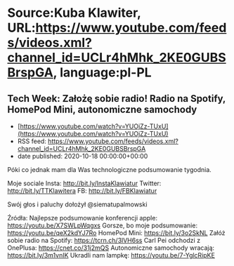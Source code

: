 # Source:Kuba Klawiter, URL:https://www.youtube.com/feeds/videos.xml?channel_id=UCLr4hMhk_2KE0GUBSBrspGA, language:pl-PL

## Tech Week: Założę sobie radio! Radio na Spotify, HomePod Mini, autonomiczne samochody
 - [https://www.youtube.com/watch?v=YUOjZz-TUxU](https://www.youtube.com/watch?v=YUOjZz-TUxU)
 - RSS feed: https://www.youtube.com/feeds/videos.xml?channel_id=UCLr4hMhk_2KE0GUBSBrspGA
 - date published: 2020-10-18 00:00:00+00:00

Póki co jednak mam dla Was technologiczne podsumowanie tygodnia. 

Moje sociale
Insta: http://bit.ly/InstaKlawiatur 
Twitter: http://bit.ly/TTKlawitera
FB: http://bit.ly/FBKlawiatur

Swój głos i paluchy dołożył @siematupalmowski 

Źródła: 
Najlepsze podsumowanie konferencji apple: https://youtu.be/X7SWLpWqgxs
Gorsze, bo moje podsumowanie: https://youtu.be/qeX2kdYJ7Ro
HomePod Mini: https://bit.ly/3o2SkNL
Załóż sobie radio na Spotify: https://tcrn.ch/3lVH6ss
Carl Pei odchodzi z OnePlusa: https://cnet.co/31j2mQS
Autonomiczne samochody wracają: https://bit.ly/3m1vnIK
Ukradli nam lampkę: https://youtu.be/7-YglcRipKE

